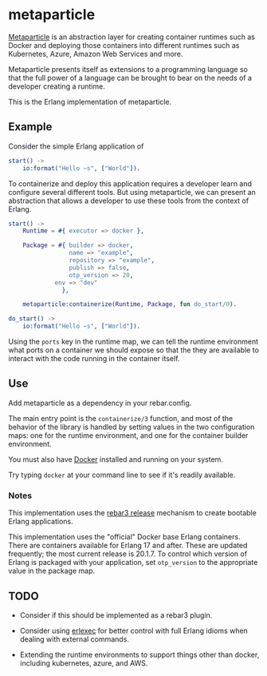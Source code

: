 metaparticle
============

[Metaparticle][1] is an abstraction layer for creating container runtimes such as
Docker and deploying those containers into different runtimes such as
Kubernetes, Azure, Amazon Web Services and more.

Metaparticle presents itself as extensions to a programming language so that
the full power of a language can be brought to bear on the needs of a developer
creating a runtime.

This is the Erlang implementation of metaparticle.

Example
-------
Consider the simple Erlang application of

```erlang
start() ->
    io:format("Hello ~s", ["World"]).
```

To containerize and deploy this application requires a developer learn and
configure several different tools. But using metaparticle, we can present an
abstraction that allows a developer to use these tools from the context of
Erlang.

```erlang
start() ->
    Runtime = #{ executor => docker },

    Package = #{ builder => docker,
                 name => "example",
                 repository => "example",
                 publish => false,
                 otp_version => 20,
	         env => "dev"
               },

    metaparticle:containerize(Runtime, Package, fun do_start/0).

do_start() ->
    io:format("Hello ~s", ["World"]).

```

Using the `ports` key in the runtime map, we can tell the runtime environment
what ports on a container we should expose so that the they are available to
interact with the code running in the container itself.

Use
---
Add metaparticle as a dependency in your rebar.config.

The main entry point is the `containerize/3` function, and most of the behavior
of the library is handled by setting values in the two configuration maps: one
for the runtime environment, and one for the container builder environment.

You must also have [Docker][3] installed and running on your system.

Try typing `docker` at your command line to see if it's readily available.

### Notes ###

This implementation uses the [rebar3 release][4] mechanism to create
bootable Erlang applications.  

This implementation uses the "official" Docker base Erlang 
containers. There are containers available for Erlang 17 and
after.  These are updated frequently; the most current release
is 20.1.7. To control which version of Erlang is packaged with
your application, set `otp_version` to the appropriate value 
in the package map.

TODO
----

* Consider if this should be implemented as a rebar3 plugin.

* Consider using [erlexec][2] for better control with full Erlang idioms when
  dealing with external commands.

* Extending the runtime environments to support things other than docker, including
  kubernetes, azure, and AWS.

[1]: https://metaparticle.io/
[2]: https://saleyn.github.io/erlexec/
[3]: https://get.docker.io/
[4]: http://www.rebar3.org/v3.0/docs/releases
